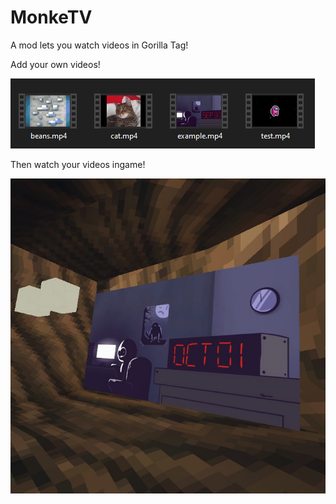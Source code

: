 # MonkeTV
A mod lets you watch videos in Gorilla Tag!

Add your own videos!

![](GitHub/video_folder_example.png)

Then watch your videos ingame!

![](GitHub/ingame_example.jpg)

